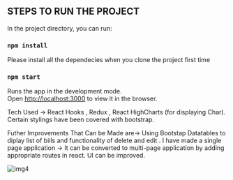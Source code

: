 
## STEPS TO RUN THE PROJECT

In the project directory, you can run:

### `npm install`
Please install all the dependecies when you clone the project first time

### `npm start`

Runs the app in the development mode.<br />
Open [http://localhost:3000](http://localhost:3000) to view it in the browser.


Tech Used -> 
React Hooks , Redux , React HighCharts  (for displaying Char). 
Certain stylings have been covered with bootstrap.





Futher Improvements That Can be Made are->
Using Bootstap Datatables to diplay list of biils and functionality of delete and edit .
I have made a single page application -> It can be converted to multi-page application by adding appropriate routes in react.
UI can be improved.

![img4](./img/img4.png)
